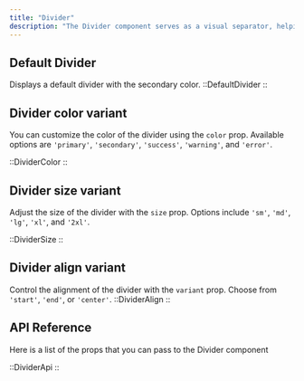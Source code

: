 ```yaml
---
title: "Divider"
description: "The Divider component serves as a visual separator, helping to organize content and improve readability in user interfaces. It allows you to add horizontal lines or dividers between different sections of a page or within a component. With customizable options for color, size, and alignment, the Divider component enhances the overall design and structure of your application."
---
```


## Default Divider

Displays a default divider with the secondary color.
::DefaultDivider
::

## Divider color variant

You can customize the color of the divider using the `color` prop. Available options are `'primary'`, `'secondary'`, `'success'`, `'warning'`, and `'error'`.

::DividerColor
::

## Divider size variant

Adjust the size of the divider with the `size` prop. Options include `'sm'`, `'md'`, `'lg'`, `'xl'`, and `'2xl'`.

::DividerSize
::

## Divider align variant

Control the alignment of the divider with the `variant` prop. Choose from `'start'`, `'end'`, or `'center'`.
::DividerAlign
::

## API Reference

Here is a list of the props that you can pass to the Divider component

::DividerApi
::
